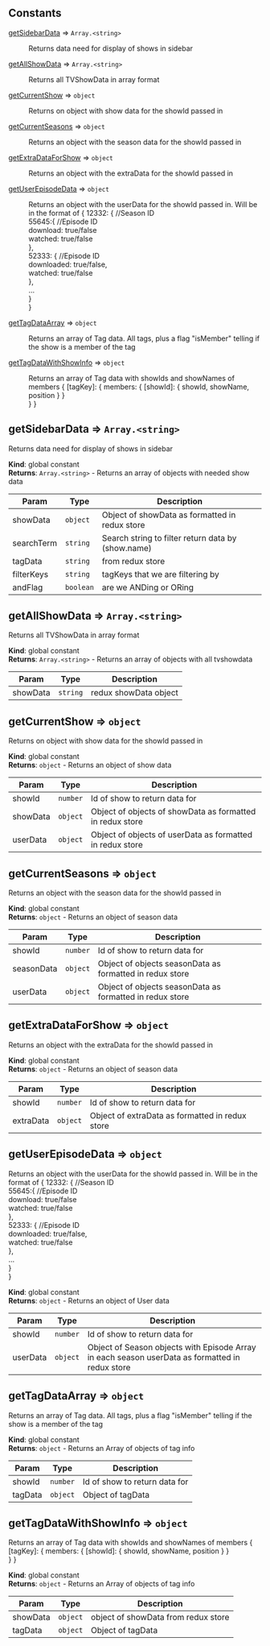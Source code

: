 ## Constants

<dl>
<dt><a href="#getSidebarData">getSidebarData</a> ⇒ <code>Array.&lt;string&gt;</code></dt>
<dd><p>Returns data need for display of shows in sidebar</p>
</dd>
<dt><a href="#getAllShowData">getAllShowData</a> ⇒ <code>Array.&lt;string&gt;</code></dt>
<dd><p>Returns all TVShowData in array format</p>
</dd>
<dt><a href="#getCurrentShow">getCurrentShow</a> ⇒ <code>object</code></dt>
<dd><p>Returns on object with show data for the showId passed in</p>
</dd>
<dt><a href="#getCurrentSeasons">getCurrentSeasons</a> ⇒ <code>object</code></dt>
<dd><p>Returns an object with the season data for the showId passed in</p>
</dd>
<dt><a href="#getExtraDataForShow">getExtraDataForShow</a> ⇒ <code>object</code></dt>
<dd><p>Returns an object with the extraData for the showId passed in</p>
</dd>
<dt><a href="#getUserEpisodeData">getUserEpisodeData</a> ⇒ <code>object</code></dt>
<dd><p>Returns an object with the userData for the showId passed in.  Will be in the format of
{ 12332: { //Season ID <br />
   55645:{ //Episode ID <br />
     download: true/false <br />
     watched: true/false <br />
    }, <br />
   52333: { //Episode ID <br />
     downloaded: true/false, <br />
     watched: true/false <br />
    }, <br />
   ... <br />
  } <br />
}</p>
</dd>
<dt><a href="#getTagDataArray">getTagDataArray</a> ⇒ <code>object</code></dt>
<dd><p>Returns an array of Tag data.  All tags, plus a flag &quot;isMember&quot; telling if the show is a member of the tag</p>
</dd>
<dt><a href="#getTagDataWithShowInfo">getTagDataWithShowInfo</a> ⇒ <code>object</code></dt>
<dd><p>Returns an array of Tag data with showIds and showNames of members
{
 [tagKey]: {
   members: {
     [showId]: {
       showId,
       showName,
       position
     }
   }<br> }
}</p>
</dd>
</dl>

<a name="getSidebarData"></a>

## getSidebarData ⇒ <code>Array.&lt;string&gt;</code>
Returns data need for display of shows in sidebar

**Kind**: global constant  
**Returns**: <code>Array.&lt;string&gt;</code> - Returns an array of objects with needed show data  

| Param | Type | Description |
| --- | --- | --- |
| showData | <code>object</code> | Object of showData as formatted in redux store |
| searchTerm | <code>string</code> | Search string to filter return data by (show.name) |
| tagData | <code>string</code> | from redux store |
| filterKeys | <code>string</code> | tagKeys that we are filtering by |
| andFlag | <code>boolean</code> | are we ANDing or ORing |

<a name="getAllShowData"></a>

## getAllShowData ⇒ <code>Array.&lt;string&gt;</code>
Returns all TVShowData in array format

**Kind**: global constant  
**Returns**: <code>Array.&lt;string&gt;</code> - Returns an array of objects with all tvshowdata  

| Param | Type | Description |
| --- | --- | --- |
| showData | <code>string</code> | redux showData object |

<a name="getCurrentShow"></a>

## getCurrentShow ⇒ <code>object</code>
Returns on object with show data for the showId passed in

**Kind**: global constant  
**Returns**: <code>object</code> - Returns an object of show data  

| Param | Type | Description |
| --- | --- | --- |
| showId | <code>number</code> | Id of show to return data for |
| showData | <code>object</code> | Object of objects of showData as formatted in redux store |
| userData | <code>object</code> | Object of objects of userData as formatted in redux store |

<a name="getCurrentSeasons"></a>

## getCurrentSeasons ⇒ <code>object</code>
Returns an object with the season data for the showId passed in

**Kind**: global constant  
**Returns**: <code>object</code> - Returns an object of season data  

| Param | Type | Description |
| --- | --- | --- |
| showId | <code>number</code> | Id of show to return data for |
| seasonData | <code>object</code> | Object of objects seasonData as formatted in redux store |
| userData | <code>object</code> | Object of objects seasonData as formatted in redux store |

<a name="getExtraDataForShow"></a>

## getExtraDataForShow ⇒ <code>object</code>
Returns an object with the extraData for the showId passed in

**Kind**: global constant  
**Returns**: <code>object</code> - Returns an object of season data  

| Param | Type | Description |
| --- | --- | --- |
| showId | <code>number</code> | Id of show to return data for |
| extraData | <code>object</code> | Object of extraData as formatted in redux store |

<a name="getUserEpisodeData"></a>

## getUserEpisodeData ⇒ <code>object</code>
Returns an object with the userData for the showId passed in.  Will be in the format of{ 12332: { //Season ID <br />   55645:{ //Episode ID <br />     download: true/false <br />     watched: true/false <br />    }, <br />   52333: { //Episode ID <br />     downloaded: true/false, <br />     watched: true/false <br />    }, <br />   ... <br />  } <br />}

**Kind**: global constant  
**Returns**: <code>object</code> - Returns an object of User data  

| Param | Type | Description |
| --- | --- | --- |
| showId | <code>number</code> | Id of show to return data for |
| userData | <code>object</code> | Object of Season objects with Episode Array in each season userData as formatted in redux store |

<a name="getTagDataArray"></a>

## getTagDataArray ⇒ <code>object</code>
Returns an array of Tag data.  All tags, plus a flag "isMember" telling if the show is a member of the tag

**Kind**: global constant  
**Returns**: <code>object</code> - Returns an Array of objects of tag info  

| Param | Type | Description |
| --- | --- | --- |
| showId | <code>number</code> | Id of show to return data for |
| tagData | <code>object</code> | Object of tagData |

<a name="getTagDataWithShowInfo"></a>

## getTagDataWithShowInfo ⇒ <code>object</code>
Returns an array of Tag data with showIds and showNames of members{ [tagKey]: {   members: {     [showId]: {       showId,       showName,       position     }   }    }}

**Kind**: global constant  
**Returns**: <code>object</code> - Returns an Array of objects of tag info  

| Param | Type | Description |
| --- | --- | --- |
| showData | <code>object</code> | object of showData from redux store |
| tagData | <code>object</code> | Object of tagData |

